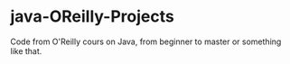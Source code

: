 # java-OReilly-Projects
Code from O'Reilly cours on Java, from beginner to master or something like that.
